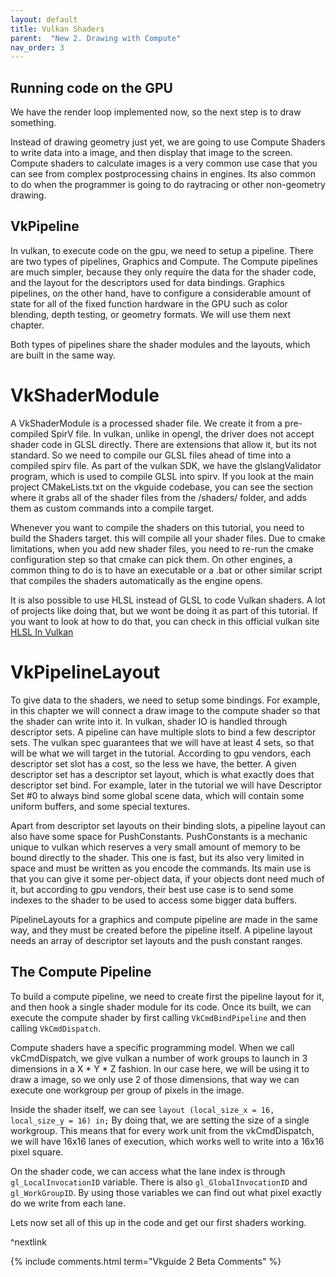 ```yaml
---
layout: default
title: Vulkan Shaders
parent:  "New 2. Drawing with Compute"
nav_order: 3
---
```


## Running code on the GPU
We have the render loop implemented now, so the next step is to draw something.

Instead of drawing geometry just yet, we are going to use Compute Shaders to write data into a image, and then display that image to the screen. Compute shaders to calculate images is a very common use case that you can see from complex postprocessing chains in engines. Its also common to do when the programmer is going to do raytracing or other non-geometry drawing.

## VkPipeline
In vulkan, to execute code on the gpu, we need to setup a pipeline. There are two types of pipelines, Graphics and Compute. The Compute pipelines are much simpler, because they only require the data for the shader code, and the layout for the descriptors used for data bindings. Graphics pipelines, on the other hand, have to configure a considerable amount of state for all of the fixed function hardware in the GPU such as color blending, depth testing, or geometry formats. We will use them next chapter.

Both types of pipelines share the shader modules and the layouts, which are built in the same way. 

# VkShaderModule
A VkShaderModule is a processed shader file. We create it from a pre-compiled SpirV file. 
In vulkan, unlike in opengl, the driver does not accept shader code in GLSL directly. There are extensions that allow it, but its not standard. So we need to compile our GLSL files ahead of time into a compiled spirv file. As part of the vulkan SDK, we have the glslangValidator program, which is used to compile GLSL into spirv. If you look at the main project CMakeLists.txt on the vkguide codebase, you can see the section where it grabs all of the shader files from the /shaders/ folder, and adds them as custom commands into a compile target.

Whenever you want to compile the shaders on this tutorial, you need to build the Shaders target. this will compile all your shader files. Due to cmake limitations, when you add new shader files, you need to re-run the cmake configuration step so that cmake can pick them. On other engines, a common thing to do is to have an executable or a .bat or other similar script that compiles the shaders automatically as the engine opens. 

It is also possible to use HLSL instead of GLSL to code Vulkan shaders. A lot of projects like doing that, but we wont be doing it as part of this tutorial. If you want to look at how to do that, you can check in this official vulkan site [HLSL In Vulkan](https://docs.vulkan.org/guide/latest/hlsl.html)

# VkPipelineLayout
To give data to the shaders, we need to setup some bindings. For example, in this chapter we will connect a draw image to the compute shader so that the shader can write into it. 
In vulkan, shader IO is handled through descriptor sets. A pipeline can have multiple slots to bind a few descriptor sets. The vulkan spec guarantees that we will have at least 4 sets, so that will be what we will target in the tutorial. According to gpu vendors, each descriptor set slot has a cost, so the less we have, the better. 
A given descriptor set has a descriptor set layout, which is what exactly does that descriptor set bind. For example, later in the tutorial we will have Descriptor Set #0 to always bind some global scene data, which will contain some uniform buffers, and some special textures. 

Apart from descriptor set layouts on their binding slots, a pipeline layout can also have some space for PushConstants. PushConstants is a mechanic unique to vulkan which reserves a very small amount of memory to be bound directly to the shader. This one is fast, but its also very limited in space and must be written as you encode the commands. Its main use is that you can give it some per-object data, if your objects dont need much of it, but according to gpu vendors, their best use case is to send some indexes to the shader to be used to access some bigger data buffers. 

PipelineLayouts for a graphics and compute pipeline are made in the same way, and they must be created before the pipeline itself. A pipeline layout needs an array of descriptor set layouts and the push constant ranges. 

## The Compute Pipeline
To build a compute pipeline, we need to create first the pipeline layout for it, and then hook a single shader module for its code. Once its built, we can execute the compute shader by first calling `VkCmdBindPipeline` and then calling `VkCmdDispatch`.

Compute shaders have a specific programming model. When we call vkCmdDispatch, we give vulkan a number of work groups to launch in 3 dimensions in a X * Y * Z fashion. In our case here, we will be using it to draw a image, so we only use 2 of those dimensions, that way we can execute one workgroup per group of pixels in the image.

Inside the shader itself, we can see  `layout (local_size_x = 16, local_size_y = 16) in;` By doing that, we are setting the size of a single workgroup. This means that for every work unit from the vkCmdDispatch, we will have 16x16 lanes of execution, which works well to write into a 16x16 pixel square. 

On the shader code, we can access what the lane index is through `gl_LocalInvocationID` variable. There is also `gl_GlobalInvocationID` and `gl_WorkGroupID`.  By using those variables we can find out what pixel exactly do we write from each lane.

Lets now set all of this up in the code and get our first shaders working.

^nextlink

{% include comments.html term="Vkguide 2 Beta Comments" %}